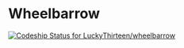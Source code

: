 # Wheelbarrow

[ ![Codeship Status for LuckyThirteen/wheelbarrow](https://www.codeship.io/projects/5f0d9af0-33fe-0132-f9b7-7a72371aeacb/status)](https://www.codeship.io/projects/40700)
